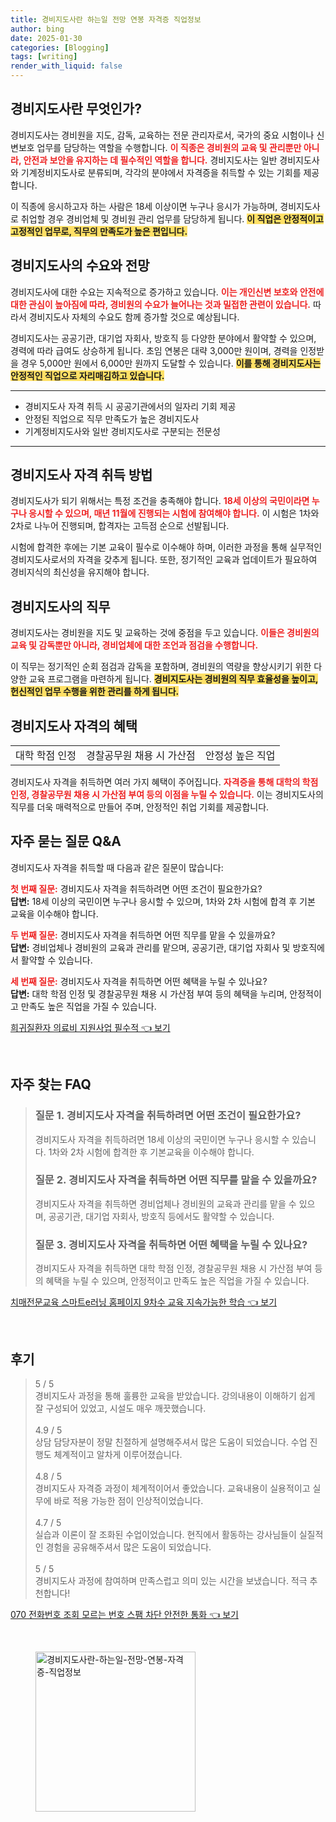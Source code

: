 ```yaml
---
title: 경비지도사란 하는일 전망 연봉 자격증 직업정보
author: bing
date: 2025-01-30
categories: [Blogging]
tags: [writing]
render_with_liquid: false
---
```



<h2 id='경비지도사_소개'>경비지도사란 무엇인가?</h2>

<p>경비지도사는 경비원을 지도, 감독, 교육하는 전문 관리자로서, 국가의 중요 시험이나 신변보호 업무를 담당하는 역할을 수행합니다. <b><span style="color: #ee2323;">이 직종은 경비원의 교육 및 관리뿐만 아니라, 안전과 보안을 유지하는 데 필수적인 역할을 합니다.</span></b> 경비지도사는 일반 경비지도사와 기계정비지도사로 분류되며, 각각의 분야에서 자격증을 취득할 수 있는 기회를 제공합니다.</p>

<p>이 직종에 응시하고자 하는 사람은 18세 이상이면 누구나 응시가 가능하며, 경비지도사로 취업할 경우 경비업체 및 경비원 관리 업무를 담당하게 됩니다. <b><span style="background-color: #ffe066;">이 직업은 안정적이고 고정적인 업무로, 직무의 만족도가 높은 편입니다.</span></b></p>

<h2 id='경비지도사_수요와_전망'>경비지도사의 수요와 전망</h2>

<p>경비지도사에 대한 수요는 지속적으로 증가하고 있습니다. <b><span style="color: #ee2323;">이는 개인신변 보호와 안전에 대한 관심이 높아짐에 따라, 경비원의 수요가 늘어나는 것과 밀접한 관련이 있습니다.</span></b> 따라서 경비지도사 자체의 수요도 함께 증가할 것으로 예상됩니다.</p>

<p>경비지도사는 공공기관, 대기업 자회사, 방호직 등 다양한 분야에서 활약할 수 있으며, 경력에 따라 급여도 상승하게 됩니다. 초임 연봉은 대략 3,000만 원이며, 경력을 인정받을 경우 5,000만 원에서 6,000만 원까지 도달할 수 있습니다. <b><span style="background-color: #ffe066;">이를 통해 경비지도사는 안정적인 직업으로 자리매김하고 있습니다.</span></b></p>

<hr />

<ul>
    <li>경비지도사 자격 취득 시 공공기관에서의 일자리 기회 제공</li>
    <li>안정된 직업으로 직무 만족도가 높은 경비지도사</li>
    <li>기계정비지도사와 일반 경비지도사로 구분되는 전문성</li>
</ul>

<hr />

<h2 id='경비지도사_자격_취득'>경비지도사 자격 취득 방법</h2>

<p>경비지도사가 되기 위해서는 특정 조건을 충족해야 합니다. <b><span style="color: #ee2323;">18세 이상의 국민이라면 누구나 응시할 수 있으며, 매년 11월에 진행되는 시험에 참여해야 합니다.</span></b> 이 시험은 1차와 2차로 나누어 진행되며, 합격자는 고득점 순으로 선발됩니다.</p>

<p>시험에 합격한 후에는 기본 교육이 필수로 이수해야 하며, 이러한 과정을 통해 실무적인 경비지도사로서의 자격을 갖추게 됩니다. 또한, 정기적인 교육과 업데이트가 필요하여 경비지식의 최신성을 유지해야 합니다.</p>

<h2 id='경비지도사_직무'>경비지도사의 직무</h2>

<p>경비지도사는 경비원을 지도 및 교육하는 것에 중점을 두고 있습니다. <b><span style="color: #ee2323;">이들은 경비원의 교육 및 감독뿐만 아니라, 경비업체에 대한 조언과 점검을 수행합니다.</span></b></p>

<p>이 직무는 정기적인 순회 점검과 감독을 포함하며, 경비원의 역량을 향상시키기 위한 다양한 교육 프로그램을 마련하게 됩니다. <b><span style="background-color: #ffe066;">경비지도사는 경비원의 직무 효율성을 높이고, 헌신적인 업무 수행을 위한 관리를 하게 됩니다.</span></b></p>

<h2 id='경비지도사_혜택'>경비지도사 자격의 혜택</h2>

<table>
    <tr>
        <td>대학 학점 인정</td>
        <td>경찰공무원 채용 시 가산점</td>
        <td>안정성 높은 직업</td>
    </tr>
</table>

<p>경비지도사 자격을 취득하면 여러 가지 혜택이 주어집니다. <b><span style="color: #ee2323;">자격증을 통해 대학의 학점 인정, 경찰공무원 채용 시 가산점 부여 등의 이점을 누릴 수 있습니다.</span></b> 이는 경비지도사의 직무를 더욱 매력적으로 만들어 주며, 안정적인 취업 기회를 제공합니다.</p>

<h2 id='QNA'>자주 묻는 질문 Q&A</h2>

<p>경비지도사 자격을 취득할 때 다음과 같은 질문이 많습니다:</p>

<p><b><span style="color: #ee2323;">첫 번째 질문:</span></b> 경비지도사 자격을 취득하려면 어떤 조건이 필요한가요? <br>
<b>답변:</b> 18세 이상의 국민이면 누구나 응시할 수 있으며, 1차와 2차 시험에 합격 후 기본 교육을 이수해야 합니다.</p>

<p><b><span style="color: #ee2323;">두 번째 질문:</span></b> 경비지도사 자격을 취득하면 어떤 직무를 맡을 수 있을까요? <br>
<b>답변:</b> 경비업체나 경비원의 교육과 관리를 맡으며, 공공기관, 대기업 자회사 및 방호직에서 활약할 수 있습니다.</p>

<p><b><span style="color: #ee2323;">세 번째 질문:</span></b> 경비지도사 자격을 취득하면 어떤 혜택을 누릴 수 있나요? <br>
<b>답변:</b> 대학 학점 인정 및 경찰공무원 채용 시 가산점 부여 등의 혜택을 누리며, 안정적이고 만족도 높은 직업을 가질 수 있습니다.</p>


<p><a class="click-button" title="희귀질환자 의료비 지원사업 필수적" href="https://24nara.github.io/posts/%ED%9D%AC%EA%B7%80%EC%A7%88%ED%99%98%EC%9E%90-%EC%9D%98%EB%A3%8C%EB%B9%84-%EC%A7%80%EC%9B%90%EC%82%AC%EC%97%85-%ED%95%84%EC%88%98%EC%A0%81/" rel="dofollow">희귀질환자 의료비 지원사업 필수적 👈 보기</a></p><br>
<h2 id='자주_찾는_FAQ'>자주 찾는 FAQ</h2>
<div itemscope="" itemtype="https://schema.org/FAQPage"> 
<blockquote> 
<div itemscope="" itemprop="mainEntity" itemtype="https://schema.org/Question"> 
<h3 itemprop="name">질문 1. 경비지도사 자격을 취득하려면 어떤 조건이 필요한가요?</h3> 
<div itemscope="" itemprop="acceptedAnswer" itemtype="https://schema.org/Answer"> 
<span itemprop="text"> 
<p>경비지도사 자격을 취득하려면 18세 이상의 국민이면 누구나 응시할 수 있습니다. 1차와 2차 시험에 합격한 후 기본교육을 이수해야 합니다.</p> 
</span> 
</div> 
</div> 
<div itemscope="" itemprop="mainEntity" itemtype="https://schema.org/Question"> 
<h3 itemprop="name">질문 2. 경비지도사 자격을 취득하면 어떤 직무를 맡을 수 있을까요?</h3> 
<div itemscope="" itemprop="acceptedAnswer" itemtype="https://schema.org/Answer"> 
<span itemprop="text"> 
<p>경비지도사 자격을 취득하면 경비업체나 경비원의 교육과 관리를 맡을 수 있으며, 공공기관, 대기업 자회사, 방호직 등에서도 활약할 수 있습니다.</p> 
</span> 
</div> 
</div> 
<div itemscope="" itemprop="mainEntity" itemtype="https://schema.org/Question"> 
<h3 itemprop="name">질문 3. 경비지도사 자격을 취득하면 어떤 혜택을 누릴 수 있나요?</h3> 
<div itemscope="" itemprop="acceptedAnswer" itemtype="https://schema.org/Answer"> 
<span itemprop="text"> 
<p>경비지도사 자격을 취득하면 대학 학점 인정, 경찰공무원 채용 시 가산점 부여 등의 혜택을 누릴 수 있으며, 안정적이고 만족도 높은 직업을 가질 수 있습니다.</p> 
</span> 
</div> 
</div> 
</blockquote> 
</div>
<p><a class="click-button" title="치매전문교육 스마트e러닝 홈페이지 9차수 교육 지속가능한 학습" href="https://24nara.github.io/posts/%EC%B9%98%EB%A7%A4%EC%A0%84%EB%AC%B8%EA%B5%90%EC%9C%A1-%EC%8A%A4%EB%A7%88%ED%8A%B8e%EB%9F%AC%EB%8B%9D-%ED%99%88%ED%8E%98%EC%9D%B4%EC%A7%80-9%EC%B0%A8%EC%88%98-%EA%B5%90%EC%9C%A1-%EC%A7%80%EC%86%8D%EA%B0%80%EB%8A%A5%ED%95%9C-%ED%95%99%EC%8A%B5/" rel="dofollow">치매전문교육 스마트e러닝 홈페이지 9차수 교육 지속가능한 학습 👈 보기</a></p><br>
<h2 id='후기'>후기</h2>
<div itemscope itemtype="https://schema.org/Product">
  <blockquote>
  <div itemprop="review" itemscope itemtype="https://schema.org/Review">
      <div itemprop="reviewRating" itemscope itemtype="https://schema.org/Rating"> <span itemprop="ratingValue">5</span> / <span itemprop="bestRating">5</span> </div>
      <span itemprop="reviewBody">경비지도사 과정을 통해 훌륭한 교육을 받았습니다. 강의내용이 이해하기 쉽게 잘 구성되어 있었고, 시설도 매우 깨끗했습니다.</span>
  </div>
  <br>
  <div itemprop="review" itemscope itemtype="https://schema.org/Review">
      <div itemprop="reviewRating" itemscope itemtype="https://schema.org/Rating"> <span itemprop="ratingValue">4.9</span> / <span itemprop="bestRating">5</span> </div>
      <span itemprop="reviewBody">상담 담당자분이 정말 친절하게 설명해주셔서 많은 도움이 되었습니다. 수업 진행도 체계적이고 알차게 이루어졌습니다.</span>
  </div>
  <br>
  <div itemprop="review" itemscope itemtype="https://schema.org/Review">
      <div itemprop="reviewRating" itemscope itemtype="https://schema.org/Rating"> <span itemprop="ratingValue">4.8</span> / <span itemprop="bestRating">5</span> </div>
      <span itemprop="reviewBody">경비지도사 자격증 과정이 체계적이어서 좋았습니다. 교육내용이 실용적이고 실무에 바로 적용 가능한 점이 인상적이었습니다.</span>
  </div>
  <br>
  <div itemprop="review" itemscope itemtype="https://schema.org/Review">
      <div itemprop="reviewRating" itemscope itemtype="https://schema.org/Rating"> <span itemprop="ratingValue">4.7</span> / <span itemprop="bestRating">5</span> </div>
      <span itemprop="reviewBody">실습과 이론이 잘 조화된 수업이었습니다. 현직에서 활동하는 강사님들이 실질적인 경험을 공유해주셔서 많은 도움이 되었습니다.</span>
  </div>
  <br>
  <div itemprop="review" itemscope itemtype="https://schema.org/Review">
      <div itemprop="reviewRating" itemscope itemtype="https://schema.org/Rating"> <span itemprop="ratingValue">5</span> / <span itemprop="bestRating">5</span> </div>
      <span itemprop="reviewBody">경비지도사 과정에 참여하며 만족스럽고 의미 있는 시간을 보냈습니다. 적극 추천합니다!</span>
  </div>
  </blockquote>
</div>
<p><a class="click-button" title="070 전화번호 조회 모르는 번호 스팸 차단 안전한 통화" href="https://24nara.github.io/posts/070-%EC%A0%84%ED%99%94%EB%B2%88%ED%98%B8-%EC%A1%B0%ED%9A%8C-%EB%AA%A8%EB%A5%B4%EB%8A%94-%EB%B2%88%ED%98%B8-%EC%8A%A4%ED%8C%B8-%EC%B0%A8%EB%8B%A8-%EC%95%88%EC%A0%84%ED%95%9C-%ED%86%B5%ED%99%94/" rel="dofollow">070 전화번호 조회 모르는 번호 스팸 차단 안전한 통화 👈 보기</a></p><br>
<figure class="image"><img src="https://24nara.github.io/assets/img/thumbnail/경비지도사란-하는일-전망-연봉-자격증-직업정보.webp" alt="경비지도사란-하는일-전망-연봉-자격증-직업정보" width="256" height="256"></figure>